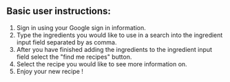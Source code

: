 ## Basic user instructions:
1. Sign in using your Google sign in information.
2. Type the ingredients you would like to use in a search into the ingredient input field separated by as comma.
3. After you have finished adding the ingredients to the ingredient input field select the "find me recipes" button.
4. Select the recipe you would like to see more information on. 
5. Enjoy your new recipe !